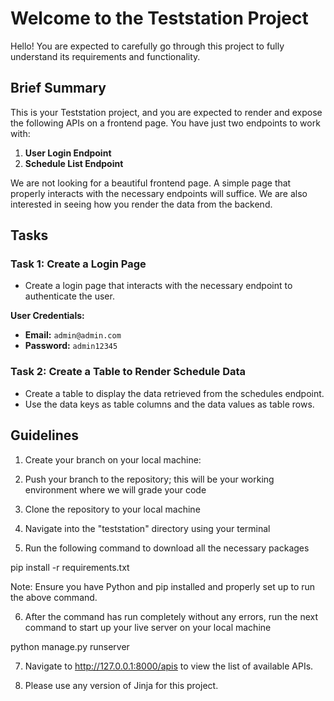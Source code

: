 # Welcome to the Teststation Project

Hello! You are expected to carefully go through this project to fully understand its requirements and functionality.

## Brief Summary

This is your Teststation project, and you are expected to render and expose the following APIs on a frontend page. You have just two endpoints to work with:

1. **User Login Endpoint**
2. **Schedule List Endpoint**

We are not looking for a beautiful frontend page. A simple page that properly interacts with the necessary endpoints will suffice. We are also interested in seeing how you render the data from the backend.

## Tasks

### Task 1: Create a Login Page

- Create a login page that interacts with the necessary endpoint to authenticate the user.

**User Credentials:**

- **Email:** `admin@admin.com`  
- **Password:** `admin12345`  

### Task 2: Create a Table to Render Schedule Data

- Create a table to display the data retrieved from the schedules endpoint.
- Use the data keys as table columns and the data values as table rows.

## Guidelines

1. Create your branch on your local machine:

2. Push your branch to the repository; this will be your working environment where  we will grade your code

3. Clone the repository to your local machine

4. Navigate into the "teststation" directory using your terminal

5. Run the following command to download all the necessary packages

pip install -r requirements.txt

Note: Ensure you have Python and pip installed and properly set up to run the above command.

6. After the command has run completely without any errors, run the next command to start up your live server on your local machine

python manage.py runserver

7. Navigate to http://127.0.0.1:8000/apis to view the list of available APIs.

8. Please use any version of Jinja for this project.
